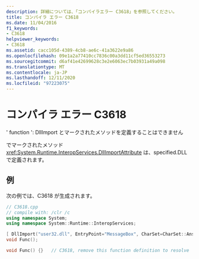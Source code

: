 ```yaml
---
description: 詳細については、「コンパイラエラー C3618」を参照してください。
title: コンパイラ エラー C3618
ms.date: 11/04/2016
f1_keywords:
- C3618
helpviewer_keywords:
- C3618
ms.assetid: cacc105d-4389-4cb8-ae6c-41a3622e9a86
ms.openlocfilehash: 09e1a2a77410cc7836c00a3dd11cf5ed36553273
ms.sourcegitcommit: d6af41e42699628c3e2e6063ec7b03931a49a098
ms.translationtype: MT
ms.contentlocale: ja-JP
ms.lasthandoff: 12/11/2020
ms.locfileid: "97223075"
---
```

# <a name="compiler-error-c3618"></a>コンパイラ エラー C3618

' function ': DllImport とマークされたメソッドを定義することはできません

でマークされたメソッド <xref:System.Runtime.InteropServices.DllImportAttribute> は、specified.DLL で定義されます。

## <a name="example"></a>例

次の例では、C3618 が生成されます。

```cpp
// C3618.cpp
// compile with: /clr /c
using namespace System;
using namespace System::Runtime::InteropServices;

[ DllImport("user32.dll", EntryPoint="MessageBox", CharSet=CharSet::Ansi) ]  // CHANGED
void Func();

void Func() {}   // C3618, remove this function definition to resolve
```

